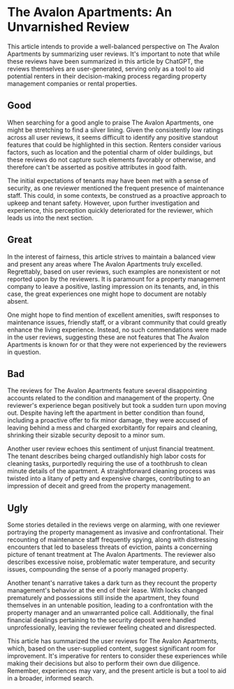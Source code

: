# The Avalon Apartments: An Unvarnished Review

This article intends to provide a well-balanced perspective on The Avalon Apartments by summarizing user reviews. It's important to note that while these reviews have been summarized in this article by ChatGPT, the reviews themselves are user-generated, serving only as a tool to aid potential renters in their decision-making process regarding property management companies or rental properties.

## Good

When searching for a good angle to praise The Avalon Apartments, one might be stretching to find a silver lining. Given the consistently low ratings across all user reviews, it seems difficult to identify any positive standout features that could be highlighted in this section. Renters consider various factors, such as location and the potential charm of older buildings, but these reviews do not capture such elements favorably or otherwise, and therefore can't be asserted as positive attributes in good faith.

The initial expectations of tenants may have been met with a sense of security, as one reviewer mentioned the frequent presence of maintenance staff. This could, in some contexts, be construed as a proactive approach to upkeep and tenant safety. However, upon further investigation and experience, this perception quickly deteriorated for the reviewer, which leads us into the next section.

## Great

In the interest of fairness, this article strives to maintain a balanced view and present any areas where The Avalon Apartments truly excelled. Regrettably, based on user reviews, such examples are nonexistent or not reported upon by the reviewers. It is paramount for a property management company to leave a positive, lasting impression on its tenants, and, in this case, the great experiences one might hope to document are notably absent.

One might hope to find mention of excellent amenities, swift responses to maintenance issues, friendly staff, or a vibrant community that could greatly enhance the living experience. Instead, no such commendations were made in the user reviews, suggesting these are not features that The Avalon Apartments is known for or that they were not experienced by the reviewers in question.

## Bad

The reviews for The Avalon Apartments feature several disappointing accounts related to the condition and management of the property. One reviewer's experience began positively but took a sudden turn upon moving out. Despite having left the apartment in better condition than found, including a proactive offer to fix minor damage, they were accused of leaving behind a mess and charged exorbitantly for repairs and cleaning, shrinking their sizable security deposit to a minor sum.

Another user review echoes this sentiment of unjust financial treatment. The tenant describes being charged outlandishly high labor costs for cleaning tasks, purportedly requiring the use of a toothbrush to clean minute details of the apartment. A straightforward cleaning process was twisted into a litany of petty and expensive charges, contributing to an impression of deceit and greed from the property management.

## Ugly

Some stories detailed in the reviews verge on alarming, with one reviewer portraying the property management as invasive and confrontational. Their recounting of maintenance staff frequently spying, along with distressing encounters that led to baseless threats of eviction, paints a concerning picture of tenant treatment at The Avalon Apartments. The reviewer also describes excessive noise, problematic water temperature, and security issues, compounding the sense of a poorly managed property.

Another tenant's narrative takes a dark turn as they recount the property management's behavior at the end of their lease. With locks changed prematurely and possessions still inside the apartment, they found themselves in an untenable position, leading to a confrontation with the property manager and an unwarranted police call. Additionally, the final financial dealings pertaining to the security deposit were handled unprofessionally, leaving the reviewer feeling cheated and disrespected.

This article has summarized the user reviews for The Avalon Apartments, which, based on the user-supplied content, suggest significant room for improvement. It's imperative for renters to consider these experiences while making their decisions but also to perform their own due diligence. Remember, experiences may vary, and the present article is but a tool to aid in a broader, informed search.